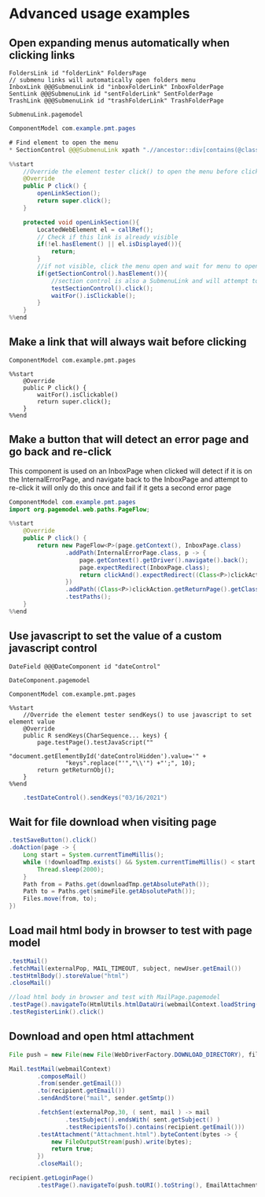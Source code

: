 # Advanced usage examples

## Open expanding menus automatically when clicking links
```
FoldersLink id "folderLink" FoldersPage
// submenu links will automatically open folders menu
InboxLink @@@SubmenuLink id "inboxFolderLink" InboxFolderPage
SentLink @@@SubmenuLink id "sentFolderLink" SentFolderPage
TrashLink @@@SubmenuLink id "trashFolderLink" TrashFolderPage
```
`SubmenuLink.pagemodel`
```java
ComponentModel com.example.pmt.pages

# Find element to open the menu
* SectionControl @@@SubmenuLink xpath ".//ancestor::div[contains(@class,'znav-items')]/preceding-sibling::div[2]/a"

%%start
    //Override the element tester click() to open the menu before clicking
    @Override
    public P click() {
        openLinkSection();
        return super.click();
    }

    protected void openLinkSection(){
        LocatedWebElement el = callRef();
        // Check if this link is already visible
        if(!el.hasElement() || el.isDisplayed()){
            return;
        }
        //if not visible, click the menu open and wait for menu to open
        if(getSectionControl().hasElement()){
            //section control is also a SubmenuLink and will attempt to open their section if needed, opening nested submenus if needed
            testSectionControl().click();
            waitFor().isClickable();
        }
    }
%%end
```

## Make a link that will always wait before clicking
```
ComponentModel com.example.pmt.pages

%%start
    @Override
    public P click() {
        waitFor().isClickable()
        return super.click();
    }
%%end
```

## Make a button that will detect an error page and go back and re-click
This component is used on an InboxPage
when clicked will detect if it is on the InternalErrorPage, and navigate back to the InboxPage and attempt to re-click
it will only do this once and fail if it gets a second error page
```java
ComponentModel com.example.pmt.pages
import org.pagemodel.web.paths.PageFlow;

%%start
    @Override
    public P click() {
        return new PageFlow<P>(page.getContext(), InboxPage.class)
                .addPath(InternalErrorPage.class, p -> {
                    page.getContext().getDriver().navigate().back();
                    page.expectRedirect(InboxPage.class);
                    return clickAnd().expectRedirect((Class<P>)clickAction.getReturnPage().getClass());
                })
                .addPath((Class<P>)clickAction.getReturnPage().getClass(), p -> p)
                .testPaths();
    }
%%end
```

## Use javascript to set the value of a custom javascript control
```
DateField @@@DateComponent id "dateControl"
```
`DateComponent.pagemodel`
```
ComponentModel com.example.pmt.pages

%%start
    //Override the element tester sendKeys() to use javascript to set element value
    @Override
    public R sendKeys(CharSequence... keys) {
        page.testPage().testJavaScript("" 
                + "document.getElementById('dateControlHidden').value='" + 
                "keys".replace("'","\\'") +"';", 10);
        return getReturnObj();
    }
%%end
```
```java
    .testDateControl().sendKeys("03/16/2021")
```


## Wait for file download when visiting page
```java
.testSaveButton().click()
.doAction(page -> {
	Long start = System.currentTimeMillis();
	while (!downloadTmp.exists() && System.currentTimeMillis() < start + 60000) {
		Thread.sleep(2000);
	}
	Path from = Paths.get(downloadTmp.getAbsolutePath());
	Path to = Paths.get(smimeFile.getAbsolutePath());
	Files.move(from, to);
})
```

## Load mail html body in browser to test with page model

```java
.testMail()
.fetchMail(externalPop, MAIL_TIMEOUT, subject, newUser.getEmail())
.testHtmlBody().storeValue("html")
.closeMail()

//load html body in browser and test with MailPage.pagemodel
.testPage().navigateTo(HtmlUtils.htmlDataUri(webmailContext.loadString("html")), MailPage.class)
.testRegisterLink().click()
```

## Download and open html attachment
```java
File push = new File(new File(WebDriverFactory.DOWNLOAD_DIRECTORY), filename);

Mail.testMail(webmailContext)
		.composeMail()
		.from(sender.getEmail())
		.to(recipient.getEmail())
		.sendAndStore("mail", sender.getSmtp())

		.fetchSent(externalPop,30, ( sent, mail ) -> mail
				.testSubject().endsWith( sent.getSubject() )
				.testRecipientsTo().contains(recipient.getEmail()))
		.testAttachment("Attachment.html").byteContent(bytes -> {
			new FileOutputStream(push).write(bytes);
			return true;
		})
		.closeMail();

recipient.getLoginPage()
		.testPage().navigateTo(push.toURI().toString(), EmailAttachmentPage.class)
```